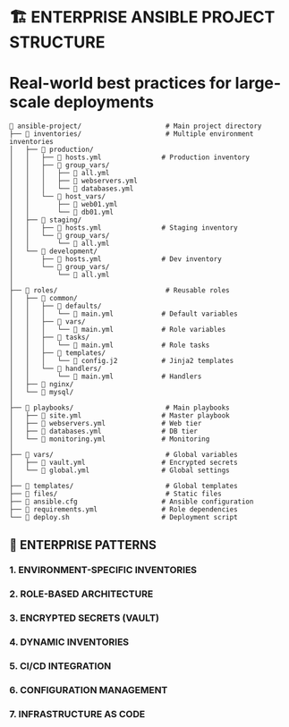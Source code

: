 # 🏗️ ENTERPRISE ANSIBLE PROJECT STRUCTURE
# Real-world best practices for large-scale deployments

```
📁 ansible-project/                     # Main project directory
├── 📁 inventories/                     # Multiple environment inventories
│   ├── 📁 production/
│   │   ├── 📄 hosts.yml               # Production inventory
│   │   ├── 📁 group_vars/
│   │   │   ├── 📄 all.yml
│   │   │   ├── 📄 webservers.yml
│   │   │   └── 📄 databases.yml
│   │   └── 📁 host_vars/
│   │       ├── 📄 web01.yml
│   │       └── 📄 db01.yml
│   ├── 📁 staging/
│   │   ├── 📄 hosts.yml               # Staging inventory
│   │   └── 📁 group_vars/
│   │       └── 📄 all.yml
│   └── 📁 development/
│       ├── 📄 hosts.yml               # Dev inventory
│       └── 📁 group_vars/
│           └── 📄 all.yml
│
├── 📁 roles/                           # Reusable roles
│   ├── 📁 common/
│   │   ├── 📁 defaults/
│   │   │   └── 📄 main.yml            # Default variables
│   │   ├── 📁 vars/
│   │   │   └── 📄 main.yml            # Role variables
│   │   ├── 📁 tasks/
│   │   │   └── 📄 main.yml            # Role tasks
│   │   ├── 📁 templates/
│   │   │   └── 📄 config.j2           # Jinja2 templates
│   │   └── 📁 handlers/
│   │       └── 📄 main.yml            # Handlers
│   ├── 📁 nginx/
│   └── 📁 mysql/
│
├── 📁 playbooks/                       # Main playbooks
│   ├── 📄 site.yml                    # Master playbook
│   ├── 📄 webservers.yml              # Web tier
│   ├── 📄 databases.yml               # DB tier
│   └── 📄 monitoring.yml              # Monitoring
│
├── 📁 vars/                            # Global variables
│   ├── 📄 vault.yml                   # Encrypted secrets
│   └── 📄 global.yml                  # Global settings
│
├── 📁 templates/                       # Global templates
├── 📁 files/                           # Static files
├── 📄 ansible.cfg                     # Ansible configuration
├── 📄 requirements.yml                # Role dependencies
└── 📄 deploy.sh                       # Deployment script
```

## 🎯 ENTERPRISE PATTERNS

### 1. ENVIRONMENT-SPECIFIC INVENTORIES
### 2. ROLE-BASED ARCHITECTURE
### 3. ENCRYPTED SECRETS (VAULT)
### 4. DYNAMIC INVENTORIES
### 5. CI/CD INTEGRATION
### 6. CONFIGURATION MANAGEMENT
### 7. INFRASTRUCTURE AS CODE
